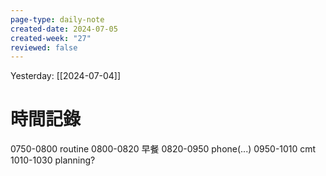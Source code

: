 ```yaml
---
page-type: daily-note
created-date: 2024-07-05
created-week: "27"
reviewed: false
---
```

Yesterday: [[2024-07-04]]
# 時間記錄
0750-0800 routine
0800-0820 早餐
0820-0950 phone(...)
0950-1010 cmt
1010-1030 planning?